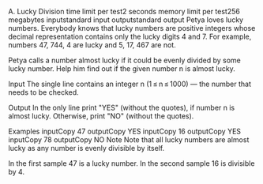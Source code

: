 A. Lucky Division
time limit per test2 seconds
memory limit per test256 megabytes
inputstandard input
outputstandard output
Petya loves lucky numbers. Everybody knows that lucky numbers are positive integers whose decimal representation contains only the lucky digits 4 and 7. For example, numbers 47, 744, 4 are lucky and 5, 17, 467 are not.

Petya calls a number almost lucky if it could be evenly divided by some lucky number. Help him find out if the given number n is almost lucky.

Input
The single line contains an integer n (1 ≤ n ≤ 1000) — the number that needs to be checked.

Output
In the only line print "YES" (without the quotes), if number n is almost lucky. Otherwise, print "NO" (without the quotes).

Examples
inputCopy
47
outputCopy
YES
inputCopy
16
outputCopy
YES
inputCopy
78
outputCopy
NO
Note
Note that all lucky numbers are almost lucky as any number is evenly divisible by itself.

In the first sample 47 is a lucky number. In the second sample 16 is divisible by 4.